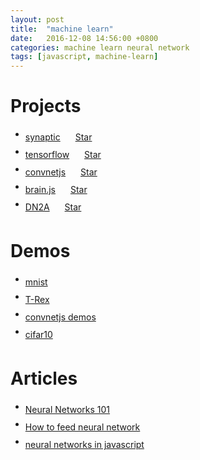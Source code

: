 ```yaml
---
layout: post
title:  "machine learn"
date:   2016-12-08 14:56:00 +0800
categories: machine learn neural network
tags: [javascript, machine-learn]
---
```


<style type='text/css'>
  li a {
    line-height: 28px;
    display: inline-block;
    vertical-align: top;
    margin-right: 20px;
  }
</style>

# Projects
* [synaptic](https://github.com/cazala/synaptic) <a class="github-button" href="https://github.com/cazala/synaptic" data-icon="octicon-star" data-style="mega" data-count-href="/cazala/synaptic/stargazers" data-count-api="/repos/cazala/synaptic#stargazers_count" data-count-aria-label="# stargazers on GitHub" aria-label="Star cazala/synaptic on GitHub">Star</a>
* [tensorflow](https://github.com/tensorflow/tensorflow) <a class="github-button" href="https://github.com/tensorflow/tensorflow" data-icon="octicon-star" data-style="mega" data-count-href="/tensorflow/tensorflow/stargazers" data-count-api="/repos/tensorflow/tensorflow#stargazers_count" data-count-aria-label="# stargazers on GitHub" aria-label="Star tensorflow/tensorflow on GitHub">Star</a>
* [convnetjs](https://github.com/karpathy/convnetjs) <a class="github-button" href="https://github.com/karpathy/convnetjs" data-icon="octicon-star" data-style="mega" data-count-href="/karpathy/convnetjs/stargazers" data-count-api="/repos/karpathy/convnetjs#stargazers_count" data-count-aria-label="# stargazers on GitHub" aria-label="Star karpathy/convnetjs on GitHub">Star</a>
* [brain.js](https://github.com/harthur-org/brain.js) <a class="github-button" href="https://github.com/harthur-org/brain.js" data-icon="octicon-star" data-style="mega" data-count-href="/harthur-org/brain.js/stargazers" data-count-api="/repos/harthur-org/brain.js#stargazers_count" data-count-aria-label="# stargazers on GitHub" aria-label="Star harthur-org/brain.js on GitHub">Star</a>
* [DN2A](https://github.com/dn2a/dn2a-javascript) <a class="github-button" href="https://github.com/dn2a/dn2a-javascript" data-icon="octicon-star" data-style="mega" data-count-href="/dn2a/dn2a-javascript/stargazers" data-count-api="/repos/dn2a/dn2a-javascript#stargazers_count" data-count-aria-label="# stargazers on GitHub" aria-label="Star dn2a/dn2a-javascript on GitHub">Star</a>

# Demos
* [mnist](http://cs.stanford.edu/people/karpathy/convnetjs/demo/mnist.html)
* [T-Rex](https://github.com/amaneureka/T-Rex)
* [convnetjs demos](http://cs.stanford.edu/people/karpathy/convnetjs/)
* [cifar10](http://cs.stanford.edu/people/karpathy/convnetjs/demo/cifar10.html)

# Articles
* [Neural Networks 101](https://github.com/cazala/synaptic/wiki/Neural-Networks-101)
* [How to feed neural network](https://github.com/cazala/synaptic/wiki/Normalization-101)
* [neural networks in javascript](http://blog.webkid.io/neural-networks-in-javascript/)

<script src='https://buttons.github.io/buttons.js'>
